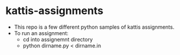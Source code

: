 # kattis-assignments

- This repo is a few different python samples of kattis assignments.
- To run an assignment:
	- cd into assignemnt directory
	- python dirname.py < dirname.in
